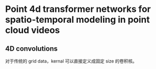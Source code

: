 # Point 4d transformer networks for spatio-temporal modeling in point cloud videos

## 4D convolutions
对于传统的 grid data，kernal 可以直接定义成固定 size 的卷积核。